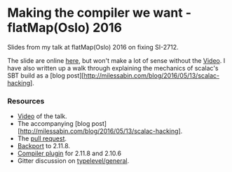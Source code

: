 # Making the compiler we want - flatMap(Oslo) 2016

Slides from my talk at flatMap(Oslo) 2016 on fixing SI-2712.

The slide are online [here](http://milessabin.com/talks/2016/05/03/flatmap-si2712-2016), but won't make a lot of sense
without the [Video](https://vimeo.com/channels/flatmap2016/165922514). I have also written up a walk through
explaining the mechanics of scalac's SBT build as a [blog post][http://milessabin.com/blog/2016/05/13/scalac-hacking].

### Resources

* [Video](https://vimeo.com/channels/flatmap2016/165922514) of the talk.
* The accompanying [blog post][http://milessabin.com/blog/2016/05/13/scalac-hacking].
* The [pull request](https://github.com/scala/scala/pull/5102).
* [Backport](https://github.com/milessabin/si2712fix-demo) to 2.11.8.
* [Compiler plugin](https://github.com/milessabin/si2712fix-plugin) for 2.11.8 and 2.10.6
* Gitter discussion on [typelevel/general](http://gitter.im/typelevel/general).
